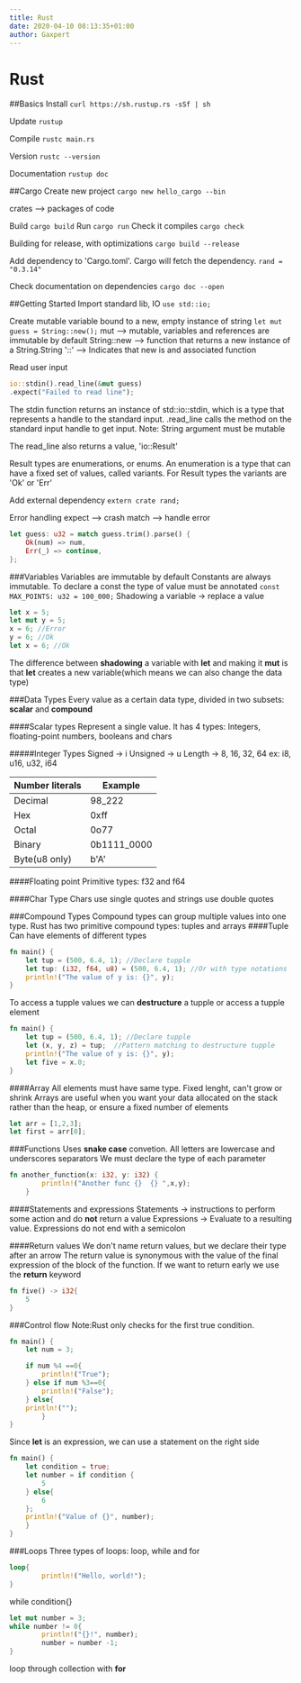 ```yaml
---
title: Rust
date: 2020-04-10 08:13:35+01:00
author: Gaxpert
---
```


# Rust
##Basics
Install
`curl https://sh.rustup.rs -sSf | sh`

Update
`rustup`

Compile
`rustc main.rs`

Version
`rustc --version`

Documentation
`rustup doc`

##Cargo
Create new project
`cargo new hello_cargo --bin`

crates --> packages of code

Build
`cargo build`
Run
`cargo run`
Check it compiles
`cargo check`

Building for release, with optimizations
`cargo build --release`

Add dependency to 'Cargo.toml'. Cargo will fetch the dependency.
`rand = "0.3.14"`

Check documentation on dependencies 
`cargo doc --open`

##Getting Started
Import standard lib, IO
`use std::io;`

Create mutable variable bound to a new, empty instance of string
`let mut guess = String::new();`
mut --> mutable, variables and references are immutable by default
String::new --> function that returns a new instance of a String.String
'::' --> Indicates that new is and associated function

Read user input
```rust
io::stdin().read_line(&mut guess)
.expect("Failed to read line");
```
The stdin function returns an instance of std::io::stdin, which is a type that represents a handle to the standard input. .read_line calls the method on the standard input handle to get input.
Note: String argument must be mutable

The read_line also returns a value, 'io::Result'

Result types are enumerations, or enums. An enumeration is a type that can have a fixed set of values, called variants.
For Result types the variants are 'Ok' or 'Err'

Add external dependency
`extern crate rand;`

Error handling
expect --> crash
match --> handle error
```rust
let guess: u32 = match guess.trim().parse() {
	Ok(num) => num,
	Err(_) => continue,
};
```

###Variables
Variables are immutable by default
Constants are always immutable. To declare a const the type of value must be annotated
`const MAX_POINTS: u32 = 100_000;`
Shadowing a variable -> replace a value
```rust
let x = 5;
let mut y = 5;
x = 6; //Error
y = 6; //Ok
let x = 6; //Ok
```

The difference between **shadowing** a variable with **let** and making it **mut** is that **let** creates a new variable(which means we can also change the data type)

###Data Types
Every value as a certain data type, divided in two subsets: **scalar** and **compound**

####Scalar types
Represent a single value. It has 4 types: Integers, floating-point numbers, booleans and chars

#####Integer Types
Signed -> i
Unsigned -> u
Length -> 8, 16, 32, 64
ex: i8, u16, u32, i64

|  Number literals      |      Example     |     	
| ------------- |-------------  |
|    Decimal    |    98_222          |        
|    Hex |    0xff          |        
|    Octal    |    0o77          |        
|    Binary    |    0b1111_0000 |        
|    Byte(u8 only)    |    b'A'          |        

####Floating point
Primitive types: f32 and f64

####Char Type
Chars use single quotes and strings use double quotes

###Compound Types
Compound types can group multiple values into one type. Rust has two primitive compound types: tuples and arrays
####Tuple
Can have elements of different types
```rust
fn main() {
	let tup = (500, 6.4, 1); //Declare tupple
	let tup: (i32, f64, u8) = (500, 6.4, 1); //Or with type notations
	println!("The value of y is: {}", y);
}
```
To access a tupple values we can **destructure** a tupple or access a tupple element
```rust
fn main() {
	let tup = (500, 6.4, 1); //Declare tupple
	let (x, y, z) = tup;  //Pattern matching to destructure tupple
	println!("The value of y is: {}", y);
	let five = x.0;
}
```
####Array
All elements must have same type. Fixed lenght, can't grow or shrink
Arrays are useful when you want your data allocated on the stack rather than the heap, or ensure a fixed number of elements
```rust
let arr = [1,2,3];
let first = arr[0];
```

###Functions
Uses **snake case** convetion. All letters are lowercase and underscores separators
We must declare the type of each parameter
```rust
fn another_function(x: i32, y: i32) {
		println!("Another func {}  {} ",x,y);
	}
```
####Statements and expressions
Statements -> instructions to perform some action and do **not** return a value
Expressions -> Evaluate to a resulting value. Expressions do not end with a semicolon

####Return values
We don't name return values, but we declare their type after an arrow
The return value is synonymous with the value of the final expression of the block of the function. If we want to return early we use the **return** keyword
```rust
fn five() -> i32{
    5
}
```

###Control flow
Note:Rust only checks for the first true condition.
```rust
fn main() {
    let num = 3;

    if num %4 ==0{
        println!("True");
    } else if num %3==0{
        println!("False");
    } else{
    println!("");
		}
}
```
Since **let** is an expression, we can use a statement on the right side 
```rust
fn main() {
    let condition = true;
    let number = if condition {
        5
    } else{
        6
    };
    println!("Value of {}", number);
	}
}
```

###Loops
Three types of loops: loop, while and for
```rust
loop{
		println!("Hello, world!");
}
```
while condition{}
```rust
let mut number = 3;
while number != 0{
		println!("{}!", number);
		number = number -1;
}
```
loop through collection with **for**




















